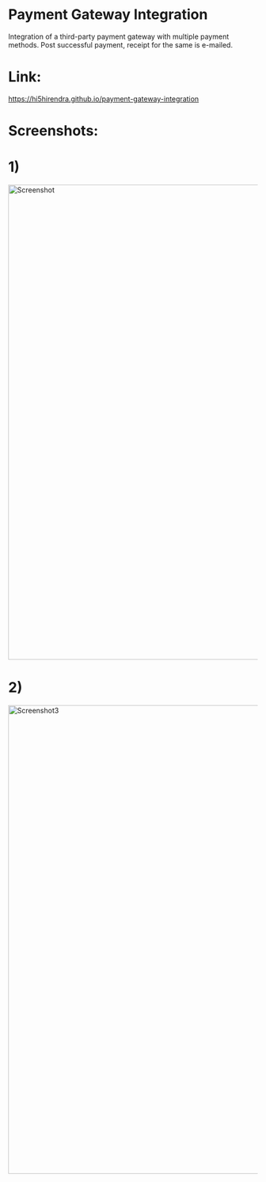 # Payment Gateway Integration
Integration of a third-party payment gateway with multiple payment methods. Post successful payment, receipt for the same is e-mailed.


# Link:
https://hi5hirendra.github.io/payment-gateway-integration


# Screenshots:

# 1)
<img width="960" alt="Screenshot" src="https://github.com/hi5hirendra/payment-gateway-integration/assets/68419952/76b1639e-8d01-4e2d-bfda-b2ceaa5caaa1">


# 2)
<img width="947" alt="Screenshot3" src="https://github.com/hi5hirendra/payment-gateway-integration/assets/68419952/401ae2f6-b566-4966-ab39-c51f10d2dcf8">


